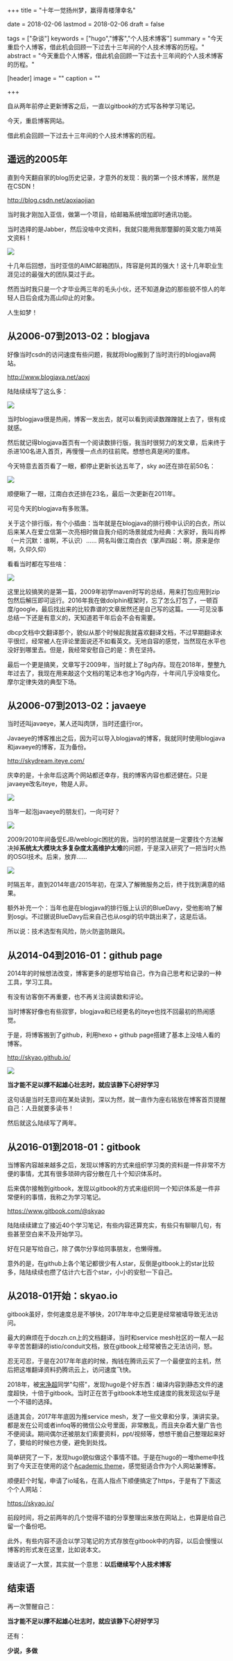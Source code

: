 +++
title = "十年一觉扬州梦，赢得青楼薄幸名"

date = 2018-02-06
lastmod = 2018-02-06
draft = false

tags = ["杂谈"]
keywords = ["hugo","博客","个人技术博客"]
summary = "今天重启个人博客，借此机会回顾一下过去十三年间的个人技术博客的历程。"
abstract = "今天重启个人博客，借此机会回顾一下过去十三年间的个人技术博客的历程。"

[header]
image = ""
caption = ""

+++

自从两年前停止更新博客之后，一直以gitbook的方式写各种学习笔记。

今天，重启博客网站。

借此机会回顾一下过去十三年间的个人技术博客的历程。

## 遥远的2005年

直到今天翻自家的blog历史记录，才意外的发现：我的第一个技术博客，居然是在CSDN！

http://blog.csdn.net/aoxiaojian

当时我才刚加入亚信，做第一个项目，给邮箱系统增加即时通讯功能。

当时选择的是Jabber，然后没啥中文资料，我就只能用我那蹩脚的英文能力啃英文资料！

![](images/csdn.jpg)

十几年后回想，当时亚信的AIMC邮箱团队，阵容是何其的强大！这十几年职业生涯见过的最强大的团队莫过于此。

然而当时我只是一个才毕业两三年的毛头小伙，还不知道身边的那些貌不惊人的年轻人日后会成为高山仰止的对象。

人生如梦！

## 从2006-07到2013-02：blogjava

好像当时csdn的访问速度有些问题，我就将blog搬到了当时流行的blogjava网站。

http://www.blogjava.net/aoxj

陆陆续续写了这么多：

![](images/blogjava-3.jpg)

当时blogjava很是热闹，博客一发出去，就可以看到阅读数蹭蹭就上去了，很有成就感。

然后就记得blogjava首页有一个阅读数排行版，我当时很努力的发文章，后来终于杀进100名进入首页，再慢慢一点点的往前爬。想想也真是闲的蛋疼。

今天特意去首页看了一眼，都停止更新长达五年了，sky ao还在排在前50名：

![](images/blogjava.jpg)

顺便瞅了一眼，江南白衣还排在23名，最后一次更新在2011年。

可见今天的blogjava有多败落。

关于这个排行版，有个小插曲：当年就是在blogjava的排行榜中认识的白衣，所以后来某人在爱立信第一次亮相时做自我介绍的场景就成为经典：大家好，我叫肖桦（一片沉默：谁啊，不认识）...... 网名叫做江南白衣（掌声四起：啊，原来是你啊，久仰久仰）

看看当时都在写些啥：

![](images/blogjava-2.jpg)

这里比较搞笑的是第一篇，2009年初学maven时写的总结，用来打包应用到zip包然后解压即可运行。2016年我在做dolphin框架时，忘了怎么打包了，一顿百度/google，最后找出来的比较靠谱的文章居然还是自己写的这篇。——可见没事总结一下还是有意义的，天知道若干年后会不会有需要。

dbcp文档中文翻译那个，貌似从那个时候起我就喜欢翻译文档，不过早期翻译水平很烂，经常被人在评论里面说还不如看英文。无地自容的感觉，当然现在水平也没好到哪里去。但是，我经常安慰自己的是：贵在坚持。

最后一个更是搞笑，文章写于2009年，当时就上了8g内存。现在2018年，整整九年过去了，我现在用来敲这个文档的笔记本也才16g内存，十年间几乎没啥变化。摩尔定律失效的典型下场。

## 从2006-07到2013-02：javaeye

当时还叫javaeye，某人还叫肉饼，当时还盛行ror。

Javaeye的博客推出之后，因为可以导入blogjava的博客，我就同时使用blogjava和javaeye的博客，互为备份。

http://skydream.iteye.com/

庆幸的是，十余年后这两个网站都还幸存，我的博客内容也都还健在。只是javaeye改名iteye，物是人非。

![](images/javaeye.jpg)

当年一起泡javaeye的朋友们，一向可好？

![](images/javaeye-2.jpg)

2009/2010年间备受EJB/weblogic困扰的我，当时的想法就是一定要找个方法解决掉**系统太大模块太多复杂度太高维护太难**的问题，于是深入研究了一把当时火热的OSGI技术。后来，放弃......

![](images/javaeye-3.jpg)

时隔五年，直到2014年底/2015年初，在深入了解微服务之后，终于找到满意的结果。

额外补充一个：当年也是在blogjava的排行版上认识的BlueDavy，受他影响了解到osgi。不过据说BlueDavy后来自己也从osgi的坑中跳出来了，这是后话。

所以说：技术选型有风险，防火防盗防跟风。

## 从2014-04到2016-01：github page

2014年的时候想法改变，博客更多的是想写给自己，作为自己思考和记录的一种工具，学习工具。

有没有访客倒不再重要，也不再关注阅读数和评论。

当时博客好像也有些寂寥，blogjava和已经更名的iteye也找不回最初的热闹感觉。

于是，将博客搬到了github，利用hexo + github page搭建了基本上没啥人看的博客。

http://skyao.github.io/

![](images/github.jpg)

**当才能不足以撑不起雄心壮志时，就应该静下心好好学习**

这句话是当时无意间在某处读到，深以为然，就一直作为座右铭放在博客首页提醒自己：人丑就要多读书！

然后就这么陆续写了两年。

## 从2016-01到2018-01：gitbook

当博客内容越来越多之后，发现以博客的方式来组织学习类的资料是一件非常不方便的事情，尤其有很多琐碎内容分散在几十个知识体系时。

后来偶尔接触到gitbook，发现以gitbook的方式来组织同一个知识体系是一件非常便利的事情，我称之为学习笔记。

https://www.gitbook.com/@skyao

陆陆续续建立了接近40个学习笔记，有些内容还算充实，有些只有聊聊几句，有些甚至空白来不及开始学习。

好在只是写给自己，除了偶尔分享给同事朋友，也懒得推。

意外的是，在github上各个笔记都很少有人star，反倒是gitbook上的star比较多，陆陆续续也攒了估计六七百个star，小小的安慰一下自己。

## 从2018-01开始：skyao.io

gitbook虽好，奈何速度总是不够快，2017年年中之后更是经常被墙导致无法访问。

最大的麻烦在于doczh.cn上的文档翻译，当时和service mesh社区的一帮人一起辛辛苦苦翻译的istio/conduit文档，放在gitbook上经常被告之无法访问，怒。

忍无可忍，于是在2017年年底的时候，掏钱在腾讯云买了一个最便宜的主机，然后把这堆翻译资料扔腾讯云上，访问速度飞快。

2018年，被[宋净超](https://jimmysong.io/)同学"勾搭"，发现hugo是个好东西：编译内容到静态文件的速度超快，十倍于gitbook。当时正在苦于gitbook本地生成速度的我发现这似乎是一个不错的选择。

适逢其会，2017年年底因为推service mesh，发了一些文章和分享，演讲实录。都是发在公司或者infoq等的微信公众号里面，非常散乱，而且夹杂着大量广告也不便阅读。期间偶尔还被朋友们索要资料，ppt/视频等，想想干脆自己整理起来好了，要给的时候也方便，避免到处找。

简单研究了一下，发现hugo貌似做这个事情不错。于是在hugo的一堆theme中找到了今天正在使用的这个[Academic theme](https://sourcethemes.com/academic/)，感觉挺适合作为个人网站兼博客。

顺便赶个时髦，申请了io域名，在高人指点下顺便搞定了https，于是有了下面这个个人网站：

https://skyao.io/

前段时间，将之前两年的几个觉得不错的分享整理出来放在网站上，也算是给自己留一个备份吧。

此外，有些内容不适合以学习笔记的方式存放在gitbook中的内容，以后会慢慢以博客的形式发在这里，比如说本文。

废话说了一大筐，其实就一个意思：**以后继续写个人技术博客**

## 结束语

再一次警醒自己：

**当才能不足以撑不起雄心壮志时，就应该静下心好好学习**

还有：

**少说，多做**

